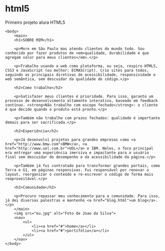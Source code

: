 # html5
Primeiro projeto alura HTML5
<!DOCTYPE html>
<html>
    <head>
        <title>Biografia - João da Silva</title>
        <meta charset="utf-8">
        <link rel="icon" href="favicon.png"> 
        <link rel="stylesheet" href="bio.css">
        <link href="https://fonts.googleapis.com/css?family=Baloo+Bhaina" rel="stylesheet">
    </head>

    <body>
        <main>
        <h1>SOBRE MIM</h1>

        <p>Moro em São Paulo mas atendo clientes do mundo todo. Sou conhecido por fazer produtos de <em>qualidade, durabilidade e que agregam valor para meus clientes</em>.</p>

        <p>Trabalho usando a web como plataforma, ou seja, respiro HTML5, CSS3 e JavaScript (ou melhor: ECMASCript). Crio sites para todos, seguindo as principais diretivas de acessibilidade, responsividade e web semântica, sem descuidar da qualidade de código.</p>

        <h2>Como trabalho</h2>

        <p>Satisfazer meus clientes é prioridade. Para isso, garanto um processo de desenvolvimento altamente interativo, baseado em feedback contínuo. <strong>Não trabalho com escopo fechado</strong>: o cliente é que decide quando o produto está pronto.</p>

        <p>Também não trabalho com prazos fechados: qualidade é importante demais para ser sacrificada.</p>

        <h2>Experiência</h2>

        <p>Já desenvolvi projetos para grandes empresas como <a href="http://www.bmw.com">BMW</a>, <a href="http://www.uol.com.br">UOL</a> e IBM. Neles, o foco principal era entregar uma experiência imersiva e impactante para o usuário final sem descuidar do desempenho e da acessibilidade da página.</p>

        <p>Também já fui contratado para transformar grandes portais, como Terra e G1, em páginas responsivas. Fui responsável por renovar o layout, reorganizar o conteúdo e re-escrever o código de forma mais reaproveitável.</p>

        <h2>Comunidade</h2>

        <p>Procuro repassar meu conhecimento para a comunidade. Para isso, já dei diversas palestras e mantenho <a href="blog.html">um blog</a>.</p>
        </main>
        <img src="eu.jpg" alt="Foto de Joao da Silva">
        <nav>
            <ul>
                <li><a href="#">home</a></li>
                <li><a href="#">portifólio</a></li>
            </ul>
        </nav>    
    </body>
</html>
